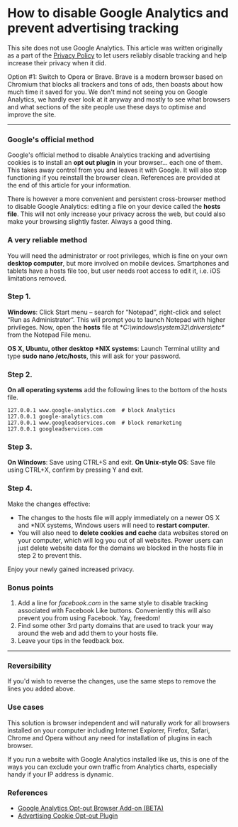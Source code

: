 How to disable Google Analytics and prevent advertising tracking
================================================================
This site does not use Google Analytics. This article was written originally as
a part of the [Privacy Policy](/terms) to let users reliably disable tracking
and help increase their privacy when it did.

Option #1: Switch to Opera or Brave. Brave is a modern browser based on
Chromium that blocks all trackers and tons of ads, then boasts about how much
time it saved for you. We don't mind not seeing you on Google Analytics, we
hardly ever look at it anyway and mostly to see what browsers and what sections
of the site people use these days to optimise and improve the site.

---

### Google's official method

Google's official method to disable Analytics tracking and advertising cookies
is to install an **opt out plugin** in your browser... each one of them. This
takes away control from you and leaves it with Google. It will also stop
functioning if you reinstall the browser clean. References are provided at the
end of this article for your information.

There is however a more convenient and persistent cross-browser method to
disable Google Analytics: editing a file on your device called the **hosts
file**. This will not only increase your privacy across the web, but could also
make your browsing slightly faster. Always a good thing.

### A very reliable method

You will need the administrator or root privileges, which is fine on your own
**desktop computer**, but more involved on mobile devices. Smartphones and
tablets have a hosts file too, but user needs root access to edit it, i.e. iOS
limitations removed.

### Step 1.

**Windows**: Click Start menu – search for “Notepad“, right-click and select
“Run as Administrator“. This will prompt you to launch Notepad with higher
privileges. Now, open the **hosts** file at **C:\windows\system32\drivers\etc\**
from the Notepad File menu.

**OS X, Ubuntu, other desktop \*NIX systems**: Launch Terminal utility and type
**sudo nano /etc/hosts**, this will ask for your password.

### Step 2.

**On all operating systems** add the following lines to the bottom of the hosts file.

    127.0.0.1 www.google-analytics.com  # block Analytics
    127.0.0.1 google-analytics.com
    127.0.0.1 www.googleadservices.com  # block remarketing
    127.0.0.1 googleadservices.com

### Step 3.

**On Windows**: Save using CTRL+S and exit.
**On Unix-style OS**: Save file using CTRL+X, confirm by pressing Y and exit.

### Step 4.

Make the changes effective:

* The changes to the hosts file will apply immediately on a newer OS X and \*NIX systems, Windows users will need to **restart computer**.
* You will also need to **delete cookies and cache** data websites stored on your computer, which will log you out of all websites. Power users can just delete website data for the domains we blocked in the hosts file in step 2 to prevent this.

Enjoy your newly gained increased privacy.

### Bonus points

1. Add a line for *facebook.com* in the same style to disable tracking associated with Facebook Like buttons. Conveniently this will also prevent you from using Facebook. Yay, freedom!
2. Find some other 3rd party domains that are used to track your way around the web and add them to your hosts file.
3. Leave your tips in the feedback box.

---

### Reversibility

If you'd wish to reverse the changes, use the same steps to remove the lines you added above.

### Use cases

This solution is browser independent and will naturally work for all browsers
installed on your computer including Internet Explorer, Firefox, Safari, Chrome
and Opera without any need for installation of plugins in each browser.

If you run a website with Google Analytics installed like us, this is one of the
ways you can exclude your own traffic from Analytics charts, especially handy if
your IP address is dynamic.

### References

* [Google Analytics Opt-out Browser Add-on (BETA)](http://tools.google.com/dlpage/gaoptout)
* [Advertising Cookie Opt-out Plugin](http://www.google.com/ads/preferences/plugin/)
